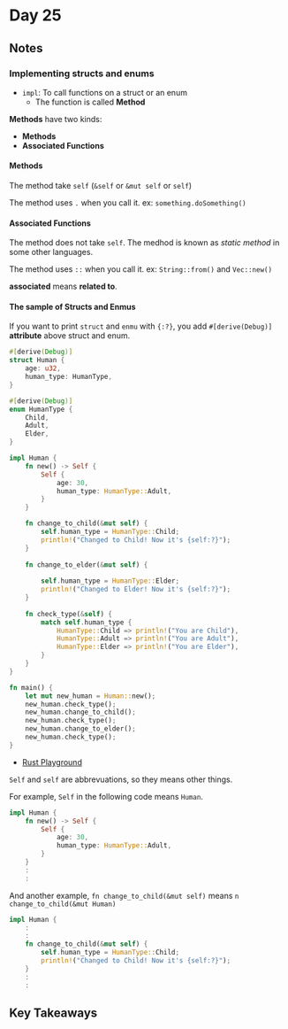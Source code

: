 # Day 25

## Notes

### Implementing structs and enums

- `impl`: To call functions on a struct or an enum
  - The function is called **Method**

**Methods** have two kinds:

- **Methods**
- **Associated Functions**

#### Methods

The method take `self` (`&self` or `&mut self` or `self`)

The method uses `.` when you call it.
ex: `something.doSomething()`

#### Associated Functions

The method does not take `self`.
The medhod is known as *static method* in some other languages.

The method uses `::` when you call it.
ex: `String::from()` and `Vec::new()`

**associated** means **related to**.

#### The sample of Structs and Enmus

If you want to print `struct` and `enmu` with `{:?}`, you add `#[derive(Debug)]` **attribute** above struct and enum.

```rust
#[derive(Debug)]
struct Human {
    age: u32,
    human_type: HumanType,
}

#[derive(Debug)]
enum HumanType {
    Child,
    Adult,
    Elder,
}

impl Human {
    fn new() -> Self {
        Self {
            age: 30,
            human_type: HumanType::Adult,
        }
    }

    fn change_to_child(&mut self) {
        self.human_type = HumanType::Child;
        println!("Changed to Child! Now it's {self:?}");
    }
 
    fn change_to_elder(&mut self) {
        
        self.human_type = HumanType::Elder;
        println!("Changed to Elder! Now it's {self:?}");
    }
 
    fn check_type(&self) {
        match self.human_type {
            HumanType::Child => println!("You are Child"),
            HumanType::Adult => println!("You are Adult"),
            HumanType::Elder => println!("You are Elder"),
        }
    }
}

fn main() {
    let mut new_human = Human::new();
    new_human.check_type();
    new_human.change_to_child();
    new_human.check_type();
    new_human.change_to_elder();
    new_human.check_type();
}
```

- [Rust Playground](https://play.rust-lang.org/?version=stable&mode=debug&edition=2021&gist=f5be30c266b3e06d80933ea82f3e692b)

`Self` and `self` are abbrevuations, so they means other things.

For example, `Self` in the following code means `Human`.

```rust
impl Human {
    fn new() -> Self {
        Self {
            age: 30,
            human_type: HumanType::Adult,
        }
    }
    :
    :
```

And another example, `fn change_to_child(&mut self)` means `n change_to_child(&mut Human)`

```rust
impl Human {
    :
    :
    fn change_to_child(&mut self) {
        self.human_type = HumanType::Child;
        println!("Changed to Child! Now it's {self:?}");
    }
    :
    :
```

## Key Takeaways
